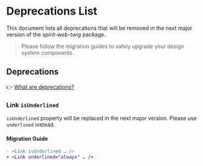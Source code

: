 # Deprecations List

This document lists all deprecations that will be removed in the next major version of the _spirit-web-twig_ package.

> Please follow the migration guides to safely upgrade your design system components.

## Deprecations

👉 [What are deprecations?][readme-deprecations]

### Link `isUnderlined`

`isUnderlined` property will be replaced in the next major version. Please use `underlined` instead.

#### Migration Guide

```diff
- <Link isUnderlined … />
+ <Link underlined="always" … />
```

[readme-deprecations]: https://github.com/lmc-eu/spirit-design-system/blob/main/packages/web-twig/README.md#deprecations
